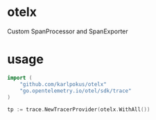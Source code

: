 # otelx
Custom SpanProcessor and SpanExporter

# usage

````go
import (
    "github.com/karlpokus/otelx"
    "go.opentelemetry.io/otel/sdk/trace"
)

tp := trace.NewTracerProvider(otelx.WithAll())
````
